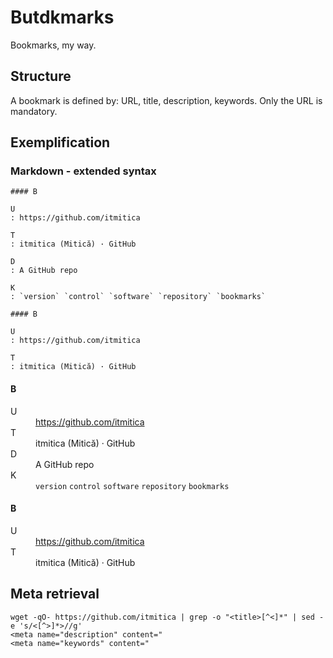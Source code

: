 # Butdkmarks
Bookmarks, my way.

## Structure
A bookmark is defined by: URL, title, description, keywords. Only the URL is mandatory.

## Exemplification
### Markdown - extended syntax

```
#### B

U
: https://github.com/itmitica

T
: itmitica (Mitică) · GitHub

D
: A GitHub repo

K
: `version` `control` `software` `repository` `bookmarks`

#### B

U
: https://github.com/itmitica

T
: itmitica (Mitică) · GitHub
```

<h4>B</h4>
<dl>
<dt>U</dt>
<dd><a href="https://github.com/itmitica">https://github.com/itmitica</a></dd>
<dt>T</dt>
<dd>itmitica (Mitică) · GitHub</dd>
<dt>D</dt>
<dd>A GitHub repo</dd>
<dt>K</dt>
<dd><code>version</code> <code>control</code> <code>software</code> <code>repository</code> <code>bookmarks</code></dd>
</dl>
<h4>B</h4>
<dl>
<dt>U</dt>
<dd><a href="https://github.com/itmitica">https://github.com/itmitica</a></dd>
<dt>T</dt>
<dd>itmitica (Mitică) · GitHub</dd>
</dl>

## Meta retrieval

```
wget -qO- https://github.com/itmitica | grep -o "<title>[^<]*" | sed -e 's/<[^>]*>//g'
<meta name="description" content="
<meta name="keywords" content="
```
